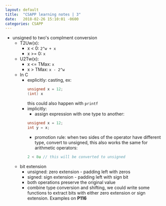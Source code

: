```yaml
---
layout: default
title:  "CSAPP learning notes | 3"
date:   2018-02-26 15:10:01 -0600
categories: CSAPP
---
```


- unsigned to two's complment conversion
  - T2Uw(x):
    - x < 0: `2^w + x`
    - x >= 0: `x`
  - U2Tw(x):
    - x <= TMax: `x`
    - x > TMax: `x - 2^w`
  - In C
    - explicitly: casting, ex:
      ```c
      unsigned x = 12;
      (int) x
      ```
      this could also happen with `printf`
    - implicitly:
      - assign expression with one type to another:
      ```c
      unsigned x = 12;
      int y = x;
      ```
      - promotion rule: when two sides of the operator have different type, convert to unsigned, this also works the same for arithmetic operators:
      ```c
      2 < 8u // this will be converted to unsigned
      ```
  - bit extension
    - unsigned: zero extension - padding left with zeros
    - signed: sign extension - padding left with sign bit
    - both operations preserve the original value
    - combine type conversion and shifting, we could write some functions to extract bits with either zero extension or sign extension. Examples on __P116__
